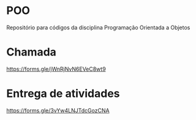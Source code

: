 # POO

Repositório para códigos da disciplina Programação Orientada a Objetos

# Chamada

https://forms.gle/jWnRjNvN6EVeC8wt9

# Entrega de atividades

https://forms.gle/3vYw4LNJTdcGozCNA